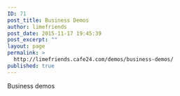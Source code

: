 ```yaml
---
ID: 71
post_title: Business Demos
author: limefriends
post_date: 2015-11-17 19:45:39
post_excerpt: ""
layout: page
permalink: >
  http://limefriends.cafe24.com/demos/business-demos/
published: true
---
```

Business demos